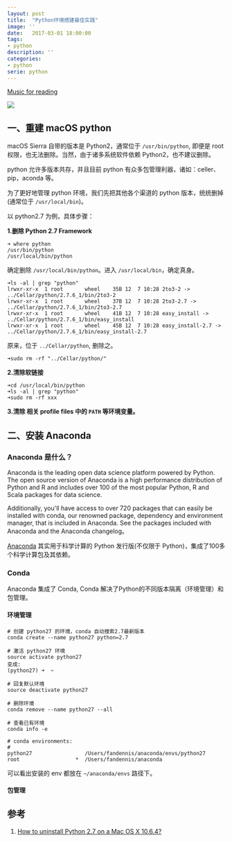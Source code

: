 ```yaml
---
layout: post
title:  "Python环境搭建最佳实践"
image: ''
date:   2017-03-01 18:00:00
tags:
- python
description: ''
categories:
- python
serie: python
---
```


<p class="music-read"><a href="https://y.qq.com/n/yqq/song/434676_num.html?ADTAG=h5_playsong&no_redirect=1">Music for reading</a></p>

<img src="/land-ml/assets/img/header/python-env-best-prictise.png">

## 一、重建 macOS python

macOS Sierra 自带的版本是 Python2，通常位于 `/usr/bin/python`, 即便是 root 权限，也无法删除。当然，由于诸多系统软件依赖 Python2，也不建议删除。

python 允许多版本共存，并且目前 python 有众多包管理利器，诸如：celler、pip，aconda 等。

为了更好地管理 python 环境，我们先把其他各个渠道的 python 版本，统统删掉(通常位于 `/usr/local/bin`)。

以 python2.7 为例，具体步骤：

**1.删除 Python 2.7 Framework**

```shell
➜ where python
/usr/bin/python
/usr/local/bin/python
```

确定删除 `/usr/local/bin/python`。进入 `/usr/local/bin`，确定真身。

```shell
➜ls -al | grep "python"
lrwxr-xr-x  1 root       wheel    35B 12  7 10:28 2to3-2 -> ../Cellar/python/2.7.6_1/bin/2to3-2
lrwxr-xr-x  1 root       wheel    37B 12  7 10:28 2to3-2.7 -> ../Cellar/python/2.7.6_1/bin/2to3-2.7
lrwxr-xr-x  1 root       wheel    41B 12  7 10:28 easy_install -> ../Cellar/python/2.7.6_1/bin/easy_install
lrwxr-xr-x  1 root       wheel    45B 12  7 10:28 easy_install-2.7 -> ../Cellar/python/2.7.6_1/bin/easy_install-2.7
```

原来，位于 `../Cellar/python`, 删除之。

``` shell
➜sudo rm -rf "../Cellar/python/"
```

**2.清除软链接**

```shell
➜cd /usr/local/bin/python
➜ls -al | grep "python"
➜sudo rm -rf xxx
```

**3.清除 相关 profile files 中的 `PATH` 等环境变量。**


## 二、安装 Anaconda

### Anaconda 是什么？

<p>     Anaconda is the leading open data science platform powered by Python. The open source version of Anaconda is a high performance distribution of Python and R and includes over 100 of the most popular Python, R and Scala packages for data science.</p>

<p>     Additionally, you'll have access to over 720 packages that can easily be installed with conda, our renowned package, dependency and environment manager, that is included in Anaconda. See the packages included with Anaconda and the Anaconda changelog。</p>

<a href="https://www.continuum.io/" target="_blank">Anaconda</a> 其实用于科学计算的 Python 发行版(不仅限于 Python)，集成了100多个科学计算包及其依赖。

### Conda
Anaconda 集成了 Conda,  Conda 解决了Python的不同版本隔离（环境管理）和包管理。

#### 环境管理

``` shell
# 创建 python27 的环境，conda 自动搜索2.7最新版本
conda create --name python27 python=2.7

# 激活 python27 环境
source activate python27
变成: 
(python27) ➜  ~ 

# 回复默认环境
source deactivate python27

# 删除环境
conda remove --name python27 --all

# 查看已有环境
conda info -e

# conda environments:
#
python27                 /Users/fandennis/anaconda/envs/python27
root                  *  /Users/fandennis/anaconda
```

可以看出安装的 env 都放在 `~/anaconda/envs` 路径下。

#### 包管理




## 参考
1. <a href="http://stackoverflow.com/questions/3819449/how-to-uninstall-python-2-7-on-a-mac-os-x-10-6-4" target="_blank">How to uninstall Python 2.7 on a Mac OS X 10.6.4?</a>
